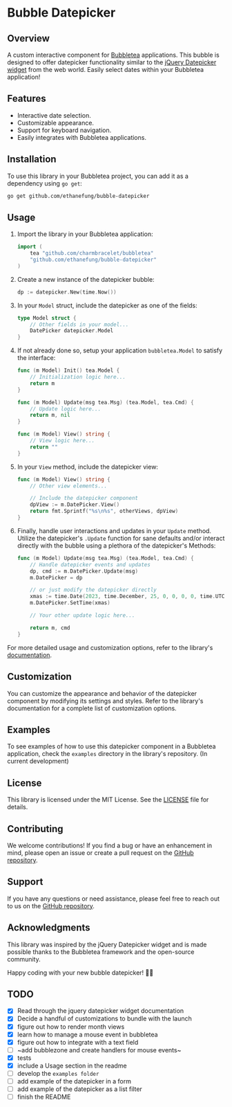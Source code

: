 # Bubble Datepicker

## Overview

A custom interactive component for [Bubbletea](https://github.com/charmbracelet/bubbletea) applications. This bubble is designed to offer datepicker functionality similar to the [jQuery Datepicker widget](https://api.jqueryui.com/datepicker) from the web world. Easily select dates within your Bubbletea application!

## Features

- Interactive date selection.
- Customizable appearance.
- Support for keyboard navigation.
- Easily integrates with Bubbletea applications.

## Installation

To use this library in your Bubbletea project, you can add it as a dependency using `go get`:

```bash
go get github.com/ethanefung/bubble-datepicker
```

## Usage

1. Import the library in your Bubbletea application:

   ```go
   import (
       tea "github.com/charmbracelet/bubbletea"
       "github.com/ethanefung/bubble-datepicker"
   )
   ```

2. Create a new instance of the datepicker bubble:

   ```go
   dp := datepicker.New(time.Now())
   ```

3. In your `Model` struct, include the datepicker as one of the fields:

   ```go
   type Model struct {
       // Other fields in your model...
       DatePicker datepicker.Model
   }
   ```

4. If not already done so, setup your application `bubbletea.Model` to satisfy the interface:

   ```go
   func (m Model) Init() tea.Model {
       // Initialization logic here...
       return m
   }

   func (m Model) Update(msg tea.Msg) (tea.Model, tea.Cmd) {
       // Update logic here...
       return m, nil
   }

   func (m Model) View() string {
       // View logic here...
       return ""
   }
   ```

5. In your `View` method, include the datepicker view:

   ```go
   func (m Model) View() string {
       // Other view elements...

       // Include the datepicker component
       dpView := m.DatePicker.View()
       return fmt.Sprintf("%s\n%s", otherViews, dpView)
   }
   ```

6. Finally, handle user interactions and updates in your `Update` method. Utilize the datepicker's `.Update` function for sane defaults and/or interact directly with the bubble using a plethora of the datepicker's Methods:

   ```go
   func (m Model) Update(msg tea.Msg) (tea.Model, tea.Cmd) {
       // Handle datepicker events and updates
       dp, cmd := m.DatePicker.Update(msg)
       m.DatePicker = dp

       // or just modify the datepicker directly
       xmas := time.Date(2023, time.December, 25, 0, 0, 0, 0, time.UTC)
       m.DatePicker.SetTime(xmas)

       // Your other update logic here...

       return m, cmd
   }
   ```

For more detailed usage and customization options, refer to the library's [documentation](https://github.com/ethanefung/bubble-datepicker).

## Customization


You can customize the appearance and behavior of the datepicker component by modifying its settings and styles. Refer to the library's documentation for a complete list of customization options.

## Examples

To see examples of how to use this datepicker component in a Bubbletea application, check the `examples` directory in the library's repository. (In current development)

## License

This library is licensed under the MIT License. See the [LICENSE](LICENSE) file for details.

## Contributing

We welcome contributions! If you find a bug or have an enhancement in mind, please open an issue or create a pull request on the [GitHub repository](https://github.com/ethanefung/bubble-datepicker).

## Support

If you have any questions or need assistance, please feel free to reach out to us on the [GitHub repository](https://github.com/ethanefung/bubble-datepicker).

## Acknowledgments

This library was inspired by the jQuery Datepicker widget and is made possible thanks to the Bubbletea framework and the open-source community.

Happy coding with your new bubble datepicker! 📅🎉

## TODO

- [x] Read through the jquery datepicker widget documentation
- [x] Decide a handful of customizations to bundle with the launch
- [x] figure out how to render month views
- [x] learn how to manage a mouse event in bubbletea
- [x] figure out how to integrate with a text field
- [ ] ~add bubblezone and create handlers for mouse events~
- [x] tests
- [x] include a Usage section in the readme
- [ ] develop the `examples folder`
- [ ] add example of the datepicker in a form
- [ ] add example of the datepicker as a list filter
- [ ] finish the README
